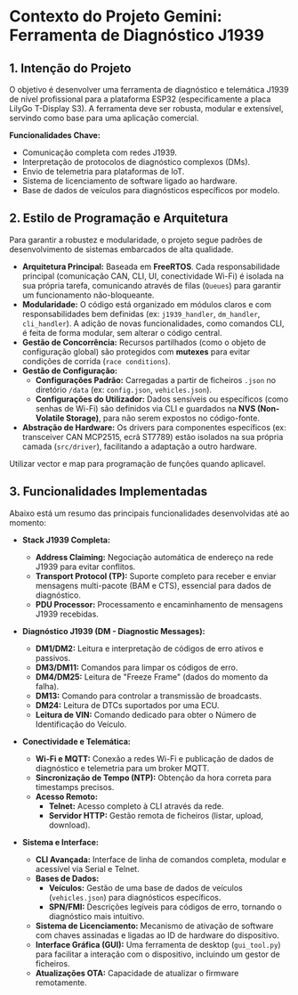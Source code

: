 # Contexto do Projeto Gemini: Ferramenta de Diagnóstico J1939

## 1. Intenção do Projeto

O objetivo é desenvolver uma ferramenta de diagnóstico e telemática J1939 de nível profissional para a plataforma ESP32 (especificamente a placa LilyGo T-Display S3). A ferramenta deve ser robusta, modular e extensível, servindo como base para uma aplicação comercial.

**Funcionalidades Chave:**
- Comunicação completa com redes J1939.
- Interpretação de protocolos de diagnóstico complexos (DMs).
- Envio de telemetria para plataformas de IoT.
- Sistema de licenciamento de software ligado ao hardware.
- Base de dados de veículos para diagnósticos específicos por modelo.

## 2. Estilo de Programação e Arquitetura

Para garantir a robustez e modularidade, o projeto segue padrões de desenvolvimento de sistemas embarcados de alta qualidade.

- **Arquitetura Principal:** Baseada em **FreeRTOS**. Cada responsabilidade principal (comunicação CAN, CLI, UI, conectividade Wi-Fi) é isolada na sua própria tarefa, comunicando através de filas (`Queues`) para garantir um funcionamento não-bloqueante.
- **Modularidade:** O código está organizado em módulos claros e com responsabilidades bem definidas (ex: `j1939_handler`, `dm_handler`, `cli_handler`). A adição de novas funcionalidades, como comandos CLI, é feita de forma modular, sem alterar o código central.
- **Gestão de Concorrência:** Recursos partilhados (como o objeto de configuração global) são protegidos com **mutexes** para evitar condições de corrida (`race conditions`).
- **Gestão de Configuração:**
  - **Configurações Padrão:** Carregadas a partir de ficheiros `.json` no diretório `/data` (ex: `config.json`, `vehicles.json`).
  - **Configurações do Utilizador:** Dados sensíveis ou específicos (como senhas de Wi-Fi) são definidos via CLI e guardados na **NVS (Non-Volatile Storage)**, para não serem expostos no código-fonte.
- **Abstração de Hardware:** Os drivers para componentes específicos (ex: transceiver CAN MCP2515, ecrã ST7789) estão isolados na sua própria camada (`src/driver`), facilitando a adaptação a outro hardware.

Utilizar vector e map para programação de funções quando aplicavel.

## 3. Funcionalidades Implementadas

Abaixo está um resumo das principais funcionalidades desenvolvidas até ao momento:

- **Stack J1939 Completa:**
  - **Address Claiming:** Negociação automática de endereço na rede J1939 para evitar conflitos.
  - **Transport Protocol (TP):** Suporte completo para receber e enviar mensagens multi-pacote (BAM e CTS), essencial para dados de diagnóstico.
  - **PDU Processor:** Processamento e encaminhamento de mensagens J1939 recebidas.

- **Diagnóstico J1939 (DM - Diagnostic Messages):**
  - **DM1/DM2:** Leitura e interpretação de códigos de erro ativos e passivos.
  - **DM3/DM11:** Comandos para limpar os códigos de erro.
  - **DM4/DM25:** Leitura de "Freeze Frame" (dados do momento da falha).
  - **DM13:** Comando para controlar a transmissão de broadcasts.
  - **DM24:** Leitura de DTCs suportados por uma ECU.
  - **Leitura de VIN:** Comando dedicado para obter o Número de Identificação do Veículo.

- **Conectividade e Telemática:**
  - **Wi-Fi e MQTT:** Conexão a redes Wi-Fi e publicação de dados de diagnóstico e telemetria para um broker MQTT.
  - **Sincronização de Tempo (NTP):** Obtenção da hora correta para timestamps precisos.
  - **Acesso Remoto:**
    - **Telnet:** Acesso completo à CLI através da rede.
    - **Servidor HTTP:** Gestão remota de ficheiros (listar, upload, download).

- **Sistema e Interface:**
  - **CLI Avançada:** Interface de linha de comandos completa, modular e acessível via Serial e Telnet.
  - **Bases de Dados:**
    - **Veículos:** Gestão de uma base de dados de veículos (`vehicles.json`) para diagnósticos específicos.
    - **SPN/FMI:** Descrições legíveis para códigos de erro, tornando o diagnóstico mais intuitivo.
  - **Sistema de Licenciamento:** Mecanismo de ativação de software com chaves assinadas e ligadas ao ID de hardware do dispositivo.
  - **Interface Gráfica (GUI):** Uma ferramenta de desktop (`gui_tool.py`) para facilitar a interação com o dispositivo, incluindo um gestor de ficheiros.
  - **Atualizações OTA:** Capacidade de atualizar o firmware remotamente.
